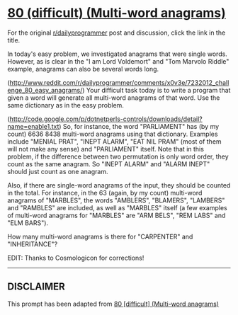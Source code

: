 # [80 (difficult) (Multi-word anagrams)](https://www.reddit.com/r/dailyprogrammer/comments/x0vj7/7232012_challenge_80_difficult_multiword_anagrams/)

For the original [r/dailyprogrammer](https://www.reddit.com/r/dailyprogrammer/) post and discussion, click the link in the title.

In today's easy problem, we investigated anagrams that were single words. However, as is clear in the "I am Lord Voldemort" and "Tom Marvolo Riddle" example, anagrams can also be several words long. 

(http://www.reddit.com/r/dailyprogrammer/comments/x0v3e/7232012_challenge_80_easy_anagrams/)
Your difficult task today is to write a program that given a word will generate all multi-word anagrams of that word. Use the same dictionary as in the easy problem. 

(http://code.google.com/p/dotnetperls-controls/downloads/detail?name=enable1.txt)
So, for instance, the word "PARLIAMENT" has (by my count) 6636 8438 multi-word anagrams using that dictionary. Examples include "MENIAL PRAT", "INEPT ALARM", "EAT NIL PRAM" (most of them will not make any sense) and "PARLIAMENT" itself. Note that in this problem, if the difference between two permutation is only word order, they count as the same anagram. So "INEPT ALARM" and "ALARM INEPT" should just count as one anagram. 

Also, if there are single-word anagrams of the input, they should be counted in the total. For instance, in the 63 (again, by my count) multi-word anagrams of "MARBLES", the words "AMBLERS", "BLAMERS", "LAMBERS" and "RAMBLES" are included, as well as "MARBLES" itself (a few examples of multi-word anagrams for "MARBLES" are "ARM BELS", "REM LABS" and "ELM BARS").

How many multi-word anagrams is there for "CARPENTER" and "INHERITANCE"?

EDIT: Thanks to Cosmologicon for corrections!


----
## **DISCLAIMER**
This prompt has been adapted from [80 [difficult] (Multi-word anagrams)](https://www.reddit.com/r/dailyprogrammer/comments/x0vj7/7232012_challenge_80_difficult_multiword_anagrams/
)
